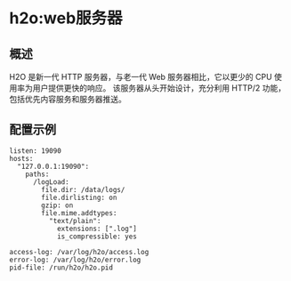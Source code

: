 # h2o:web服务器

## 概述

H2O 是新一代 HTTP 服务器，与老一代 Web 服务器相比，它以更少的 CPU 使用率为用户提供更快的响应。 该服务器从头开始设计，充分利用 HTTP/2 功能，包括优先内容服务和服务器推送。



## 配置示例

```shell
listen: 19090
hosts:
  "127.0.0.1:19090":
    paths:
      /logLoad:
        file.dir: /data/logs/
        file.dirlisting: on
        gzip: on
        file.mime.addtypes:
          "text/plain":
            extensions: [".log"]
            is_compressible: yes

access-log: /var/log/h2o/access.log
error-log: /var/log/h2o/error.log
pid-file: /run/h2o/h2o.pid
```

